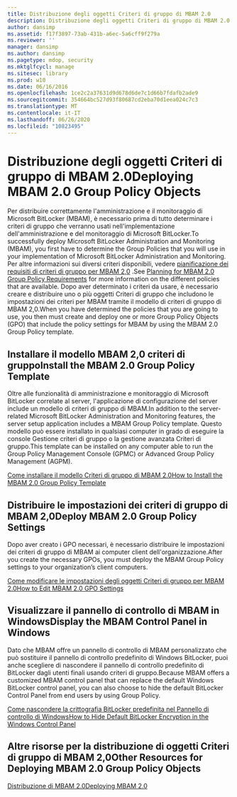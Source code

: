```yaml
---
title: Distribuzione degli oggetti Criteri di gruppo di MBAM 2.0
description: Distribuzione degli oggetti Criteri di gruppo di MBAM 2.0
author: dansimp
ms.assetid: f17f3897-73ab-431b-a6ec-5a6cff9f279a
ms.reviewer: ''
manager: dansimp
ms.author: dansimp
ms.pagetype: mdop, security
ms.mktglfcycl: manage
ms.sitesec: library
ms.prod: w10
ms.date: 06/16/2016
ms.openlocfilehash: 1ce2c2a37631d9d678d6de7c1d66b7fdafb2ade9
ms.sourcegitcommit: 354664bc527d93f80687cd2eba70d1eea024c7c3
ms.translationtype: MT
ms.contentlocale: it-IT
ms.lasthandoff: 06/26/2020
ms.locfileid: "10823495"
---
```

# <span data-ttu-id="96eef-103">Distribuzione degli oggetti Criteri di gruppo di MBAM 2.0</span><span class="sxs-lookup"><span data-stu-id="96eef-103">Deploying MBAM 2.0 Group Policy Objects</span></span>


<span data-ttu-id="96eef-104">Per distribuire correttamente l'amministrazione e il monitoraggio di Microsoft BitLocker (MBAM), è necessario prima di tutto determinare i criteri di gruppo che verranno usati nell'implementazione dell'amministrazione e del monitoraggio di Microsoft BitLocker.</span><span class="sxs-lookup"><span data-stu-id="96eef-104">To successfully deploy Microsoft BitLocker Administration and Monitoring (MBAM), you first have to determine the Group Policies that you will use in your implementation of Microsoft BitLocker Administration and Monitoring.</span></span> <span data-ttu-id="96eef-105">Per altre informazioni sui diversi criteri disponibili, vedere [pianificazione dei requisiti di criteri di gruppo per MBAM 2,0](planning-for-mbam-20-group-policy-requirements-mbam-2.md) .</span><span class="sxs-lookup"><span data-stu-id="96eef-105">See [Planning for MBAM 2.0 Group Policy Requirements](planning-for-mbam-20-group-policy-requirements-mbam-2.md) for more information on the different policies that are available.</span></span> <span data-ttu-id="96eef-106">Dopo aver determinato i criteri da usare, è necessario creare e distribuire uno o più oggetti Criteri di gruppo che includono le impostazioni dei criteri per MBAM tramite il modello di criteri di gruppo di MBAM 2,0.</span><span class="sxs-lookup"><span data-stu-id="96eef-106">When you have determined the policies that you are going to use, you then must create and deploy one or more Group Policy Objects (GPO) that include the policy settings for MBAM by using the MBAM 2.0 Group Policy template.</span></span>

## <span data-ttu-id="96eef-107">Installare il modello MBAM 2,0 criteri di gruppo</span><span class="sxs-lookup"><span data-stu-id="96eef-107">Install the MBAM 2.0 Group Policy Template</span></span>


<span data-ttu-id="96eef-108">Oltre alle funzionalità di amministrazione e monitoraggio di Microsoft BitLocker correlate al server, l'applicazione di configurazione del server include un modello di criteri di gruppo di MBAM.</span><span class="sxs-lookup"><span data-stu-id="96eef-108">In addition to the server-related Microsoft BitLocker Administration and Monitoring features, the server setup application includes a MBAM Group Policy template.</span></span> <span data-ttu-id="96eef-109">Questo modello può essere installato in qualsiasi computer in grado di eseguire la console Gestione criteri di gruppo o la gestione avanzata Criteri di gruppo.</span><span class="sxs-lookup"><span data-stu-id="96eef-109">This template can be installed on any computer able to run the Group Policy Management Console (GPMC) or Advanced Group Policy Management (AGPM).</span></span>

[<span data-ttu-id="96eef-110">Come installare il modello Criteri di gruppo di MBAM 2.0</span><span class="sxs-lookup"><span data-stu-id="96eef-110">How to Install the MBAM 2.0 Group Policy Template</span></span>](how-to-install-the-mbam-20-group-policy-template-mbam-2.md)

## <span data-ttu-id="96eef-111">Distribuire le impostazioni dei criteri di gruppo di MBAM 2,0</span><span class="sxs-lookup"><span data-stu-id="96eef-111">Deploy MBAM 2.0 Group Policy Settings</span></span>


<span data-ttu-id="96eef-112">Dopo aver creato i GPO necessari, è necessario distribuire le impostazioni dei criteri di gruppo di MBAM ai computer client dell'organizzazione.</span><span class="sxs-lookup"><span data-stu-id="96eef-112">After you create the necessary GPOs, you must deploy the MBAM Group Policy settings to your organization’s client computers.</span></span>

[<span data-ttu-id="96eef-113">Come modificare le impostazioni degli oggetti Criteri di gruppo per MBAM 2.0</span><span class="sxs-lookup"><span data-stu-id="96eef-113">How to Edit MBAM 2.0 GPO Settings</span></span>](how-to-edit-mbam-20-gpo-settings-mbam-2.md)

## <span data-ttu-id="96eef-114">Visualizzare il pannello di controllo di MBAM in Windows</span><span class="sxs-lookup"><span data-stu-id="96eef-114">Display the MBAM Control Panel in Windows</span></span>


<span data-ttu-id="96eef-115">Dato che MBAM offre un pannello di controllo di MBAM personalizzato che può sostituire il pannello di controllo predefinito di Windows BitLocker, puoi anche scegliere di nascondere il pannello di controllo predefinito di BitLocker dagli utenti finali usando criteri di gruppo.</span><span class="sxs-lookup"><span data-stu-id="96eef-115">Because MBAM offers a customized MBAM control panel that can replace the default Windows BitLocker control panel, you can also choose to hide the default BitLocker Control Panel from end users by using Group Policy.</span></span>

[<span data-ttu-id="96eef-116">Come nascondere la crittografia BitLocker predefinita nel Pannello di controllo di Windows</span><span class="sxs-lookup"><span data-stu-id="96eef-116">How to Hide Default BitLocker Encryption in the Windows Control Panel</span></span>](how-to-hide-default-bitlocker-encryption-in-the-windows-control-panel-mbam-2.md)

## <span data-ttu-id="96eef-117">Altre risorse per la distribuzione di oggetti Criteri di gruppo di MBAM 2,0</span><span class="sxs-lookup"><span data-stu-id="96eef-117">Other Resources for Deploying MBAM 2.0 Group Policy Objects</span></span>


[<span data-ttu-id="96eef-118">Distribuzione di MBAM 2.0</span><span class="sxs-lookup"><span data-stu-id="96eef-118">Deploying MBAM 2.0</span></span>](deploying-mbam-20-mbam-2.md)

 

 





